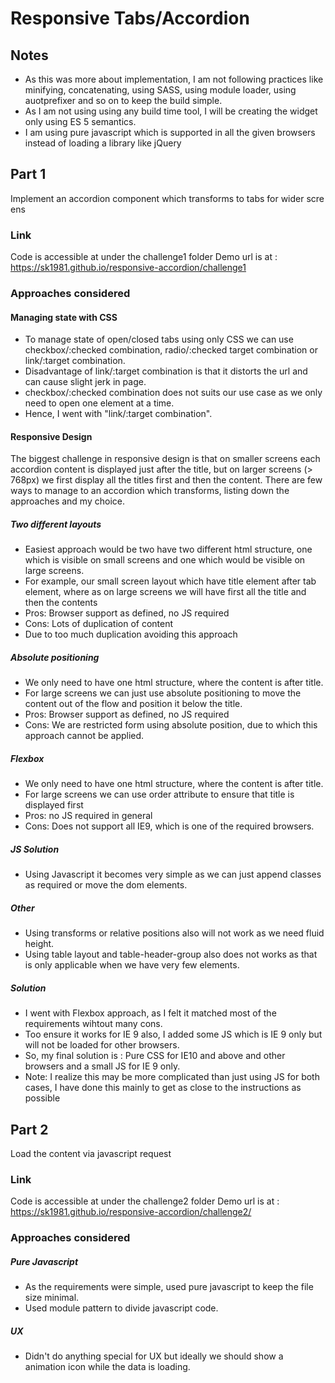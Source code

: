 # Responsive Tabs/Accordion

## Notes
* As this was more about implementation, I am not following practices like minifying, concatenating, using SASS,
 using module loader, using auotprefixer and so on to keep the build simple.
* As I am not using using any build time tool, I will be creating the widget only using ES 5 semantics.
* I am using pure javascript which is supported in all the given browsers instead of loading a library like jQuery

## Part 1
Implement an accordion component which transforms to tabs for wider screens

### Link
Code is accessible at under the challenge1 folder
Demo url is at : https://sk1981.github.io/responsive-accordion/challenge1

### Approaches considered
#### Managing state with CSS
* To manage state of open/closed tabs using only CSS we can use checkbox/:checked combination,
 radio/:checked target combination or link/:target combination.
* Disadvantage of link/:target combination is that it distorts the url and can cause slight jerk in page.
* checkbox/:checked combination does not suits our use case as we only need to open one element at a time.
* Hence, I went with "link/:target combination".

#### Responsive Design
The biggest challenge in responsive design is that on smaller screens each accordion content is displayed just after the title,
 but on larger screens (> 768px) we first display all the titles first and then the content.
There are few ways to manage to an accordion which transforms, listing down the approaches and my choice.

##### Two different layouts
* Easiest approach would be two have two different html structure, one which is visible on small screens and
 one which would be visible on large screens.
* For example, our small screen layout which have title element after tab element, where as on large screens we will
have first all the title and then the contents
* Pros: Browser support as defined, no JS required
* Cons: Lots of duplication of content
* Due to too much duplication avoiding this approach

##### Absolute positioning
* We only need to have one html structure, where the content is after title.
* For large screens we can just use absolute positioning to move the content out of the flow and
 position it below the title.
* Pros: Browser support as defined, no JS required
* Cons: We are restricted form using absolute position, due to which this approach cannot be applied.

##### Flexbox
* We only need to have one html structure, where the content is after title.
* For large screens we can use order attribute to ensure that title is displayed first
* Pros: no JS required in general
* Cons: Does not support all IE9, which is one of the required browsers.

##### JS Solution
* Using Javascript it becomes very simple as we can just append classes as required or move the dom elements.

##### Other
* Using transforms or relative positions also will not work as we need fluid height.
* Using table layout and table-header-group also does not works as that is only applicable when
we have very few elements.

##### Solution
* I went with Flexbox approach, as I felt it matched most of the requirements wihtout many cons.
* Too ensure it works for IE 9 also, I added some JS which is IE 9 only but will not be loaded for other browsers.
* So, my final solution is : Pure CSS for IE10 and above and other browsers and a small JS for IE 9 only.
* Note: I realize this may be more complicated than just using JS for both cases, I have done this mainly to get as close to
 the instructions as possible

## Part 2
Load the content via javascript request

### Link
Code is accessible at under the challenge2 folder
Demo url is at : https://sk1981.github.io/responsive-accordion/challenge2/

### Approaches considered
##### Pure Javascript
* As the requirements were simple, used pure javascript to keep the file size minimal.
* Used module pattern to divide javascript code.

##### UX
* Didn't do anything special for UX but ideally we should show a animation icon while the data is loading.
